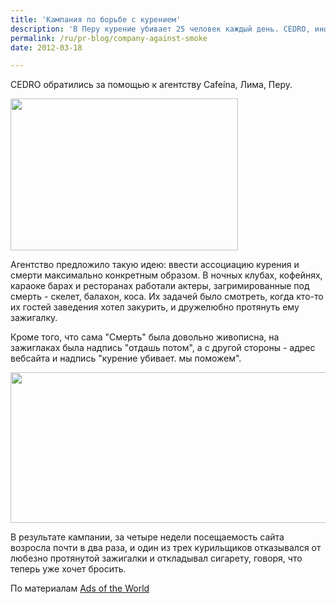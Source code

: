 ```yaml
---
title: 'Кампания по борьбе с курением'
description: 'В Перу курение убивает 25 человек каждый день. CEDRO, информационно-образовательный центр по предотвращению употребления наркотиков, решил запустить программу помощи курильщикам на своем вебсайте. CEDRO обратились за помощью к агентству Cafeína, Лима, Перу.'
permalink: /ru/pr-blog/company-against-smoke
date: 2012-03-18

---
```


CEDRO обратились за помощью к агентству Cafeína, Лима, Перу.

<img src="{{ site.assets }}/upload/wannasmoke2.jpg" alt="" class="post__img" width="364" height="243">

Агентство предложило такую идею: ввести ассоциацию курения и смерти максимально конкретным образом. В ночных клубах, кофейнях, караоке барах и ресторанах работали актеры, загримированные под смерть - скелет, балахон, коса. Их задачей было смотреть, когда кто-то их гостей заведения хотел закурить, и дружелюбно протянуть ему зажигалку.

Кроме того, что сама "Смерть" была довольно живописна, на зажиглаках была надпись "отдашь потом", а с другой стороны - адрес вебсайта и надпись "курение убивает. мы поможем".

<img src="{{ site.assets }}/upload/wannasmoke3.jpg" alt="" class="post__img" width="580" height="241">

В результате кампании, за четыре недели посещаемость сайта возросла почти в два раза, и один из трех курильщиков отказывался от любезно протянутой зажигалки и откладывал сигарету, говоря, что теперь уже хочет бросить.

По материалам <a href="https://adsoftheworld.com/media/ambient/cedro_information_and_education_center_for_the_prevention_of_drug_abuse_see_you_soon?size=_original">Ads of the World</a>

